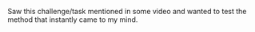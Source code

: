 Saw this challenge/task mentioned in some video and wanted to test the method that instantly came to my mind.